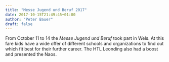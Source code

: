 ```yaml
---
title: "Messe Jugend und Beruf 2017"
date: 2017-10-15T21:49:45+01:00
author: "Peter Bauer"
draft: false
---
```

From October 11 to 14 the *Messe Jugend und Beruf* took part in Wels. At this fare kids have a wide offer of different schools and organizations to find out which fit best for their further career. The HTL Leonding also had a boost and presented the Naos.
